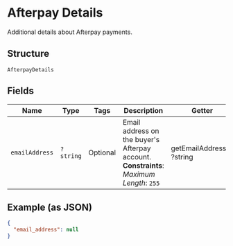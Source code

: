 
# Afterpay Details

Additional details about Afterpay payments.

## Structure

`AfterpayDetails`

## Fields

| Name | Type | Tags | Description | Getter | Setter |
|  --- | --- | --- | --- | --- | --- |
| `emailAddress` | `?string` | Optional | Email address on the buyer's Afterpay account.<br>**Constraints**: *Maximum Length*: `255` | getEmailAddress(): ?string | setEmailAddress(?string emailAddress): void |

## Example (as JSON)

```json
{
  "email_address": null
}
```

